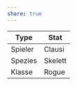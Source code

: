 ```yaml
---
share: true
---
```



| Type | Stat |
| --- | --- |
| Spieler | Clausi |
| Spezies | Skelett |
| Klasse | Rogue |
